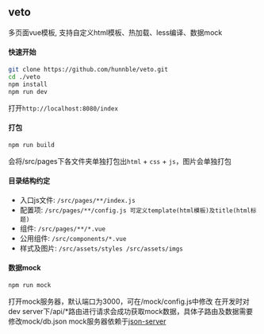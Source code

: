 ## veto

多页面vue模板, 支持自定义html模板、热加载、less编译、数据mock

#### 快速开始

```Bash
git clone https://github.com/hunnble/veto.git
cd ./veto
npm install
npm run dev
```
打开`http://localhost:8080/index`

#### 打包

```Bash
npm run build
```
会将/src/pages下各文件夹单独打包出`html` + `css` + `js`，图片会单独打包

#### 目录结构约定

* 入口js文件: `/src/pages/**/index.js`
* 配置项: `/src/pages/**/config.js 可定义template(html模板)及title(html标题)`
* 组件: `/src/pages/**/*.vue`
* 公用组件: `/src/components/*.vue`
* 样式及图片: `/src/assets/styles /src/assets/imgs`

#### 数据mock

```Bash
npm run mock
```
打开mock服务器，默认端口为3000，可在/mock/config.js中修改
在开发时对dev server下/api/*路由进行请求会成功获取mock数据，具体子路由及数据需要修改mock/db.json
mock服务器依赖于[json-server](https://github.com/typicode/json-server)
